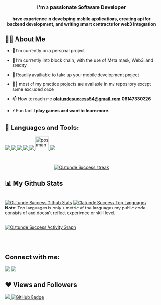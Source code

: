 

<h3 align="center">I'm a passionate Software Developer</h3>
<h4 align="center">have experience in developing mobile applications, creating api for backend development, and writing smart contracts for web3 Integration</h4>


## 🙋‍♂️ About Me

- 🔭 I’m currently on a personal project

- 👯  I’m currently into block chain, with the use of Meta mask, Web3, and solidity

- 👯  Readily availiable to take up your mobile development project

- 👨‍💻 most of my practice projects are available in my repository except some excluded once

- 📫 How to reach me **olatundesuccess54@gmail.com** **08147330326**

- ⚡ Fun fact **I play games and want to learn more.**

## 🚀 Languages and Tools:

<p align="left"> 
    <a href="https://www.java.com" target="_blank"> <img src="https://img.icons8.com/color/48/000000/java-coffee-cup-logo.png"/> </a>
    <a href="https://kotlinlang.org/" target="_blank"> <img src="https://img.icons8.com/color/96/000000/kotlin.png"/> </a>
    <a href="https://www.w3.org/html/" target="_blank"> <img src="https://img.icons8.com/color/48/000000/html-5.png"/> </a> 
    <a href="https://www.w3schools.com/css/" target="_blank"> <img src="https://img.icons8.com/color/48/000000/css3.png"/> </a> 
    <a href="https://firebase.google.com/" target="_blank"> <img src="https://img.icons8.com/color/48/000000/firebase.png"/> </a> 
    <a href="https://postman.com" target="_blank"> <img src="https://www.vectorlogo.zone/logos/getpostman/getpostman-icon.svg" alt="postman" width="45" height="45"/> </a>   
    <a href="https://git-scm.com/" target="_blank"> <img src="https://img.icons8.com/color/48/000000/git.png"/> </a> 
 
</p>

<!-- [![React Badge](https://img.shields.io/badge/-React-61DBFB?style=for-the-badge&labelColor=black&logo=react&logoColor=61DBFB)](#)  [![Javascript Badge](https://img.shields.io/badge/-Javascript-F0DB4F?style=for-the-badge&labelColor=black&logo=javascript&logoColor=F0DB4F)](#) [![Typescript Badge](https://img.shields.io/badge/-Typescript-007acc?style=for-the-badge&labelColor=black&logo=typescript&logoColor=007acc)](#) [![Nodejs Badge](https://img.shields.io/badge/-Nodejs-3C873A?style=for-the-badge&labelColor=black&logo=node.js&logoColor=3C873A)](#) [![GraphQL Badge](https://img.shields.io/badge/-GraphQl-e535ab?style=for-the-badge&labelColor=black&logo=node.js&logoColor=e535ab)](#) -->
<br/>

<p align="center">
    <a href="https://github.com/Success0452/github-readme-streak-stats">
        <img title="🔥 Get streak stats for your profile at git.io/streak-stats" alt="Olatunde Success streak" src="https://github-readme-streak-stats.herokuapp.com/?user=Success0452&theme=black-ice&hide_border=true&stroke=0000&background=060A0CD0"/>
    </a>
</p>

## 📊 My Github Stats

  <br/>
    <a href="https://github.com/Success0452/github-readme-stats"><img alt="Olatunde Success Github Stats" src="https://github-readme-stats.vercel.app/api?username=Success0452&show_icons=true&count_private=true&theme=react&hide_border=true&bg_color=0D1117" /></a>
  <a href="https://github.com/Success0452/github-readme-stats"><img alt="Olatunde Success Top Languages" src="https://github-readme-stats.vercel.app/api/top-langs/?username=Success0452&langs_count=8&count_private=true&layout=compact&theme=react&hide_border=true&bg_color=0D1117" /></a>
  <br/>
  <b>Note:</b> Top languages is only a metric of the languages my public code consists of and doesn't reflect experience or skill level.


<br/>
<br/>

<a href="https://github.com/Success0452/github-readme-activity-graph"><img alt="Olatunde Success Activity Graph" src="https://activity-graph.herokuapp.com/graph?username=Success0452&bg_color=0D1117&color=5BCDEC&line=5BCDEC&point=FFFFFF&hide_border=true" /></a>

<br/>
<br/>

## Connect with me:
<p align="left">

<a href = "https://www.linkedin.com/in/olatunde-success0453/"><img src="https://img.icons8.com/fluent/48/000000/linkedin.png"/></a>
<a href = "https://www.instagram.com/Famous0452/"><img src="https://img.icons8.com/fluent/48/000000/instagram-new.png"/></a>

</p>

## ❤ Views and Followers
<a href="https://github.com/Meghna-DAS/github-profile-views-counter">
    <img src="https://komarev.com/ghpvc/?username=Success0452">
</a>
<a href="https://github.com/Success0452?tab=followers"><img src="https://img.shields.io/github/followers/Success0452?label=Followers&style=social" alt="GitHub Badge"></a>
